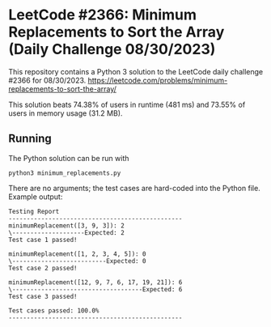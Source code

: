 # LeetCode #2366: Minimum Replacements to Sort the Array (Daily Challenge 08/30/2023)
This repository contains a Python 3 solution to the LeetCode daily challenge #2366 for 08/30/2023. https://leetcode.com/problems/minimum-replacements-to-sort-the-array/

This solution beats 74.38% of users in runtime (481 ms) and 73.55% of users in memory usage (31.2 MB).

## Running
The Python solution can be run with
```
python3 minimum_replacements.py
```

There are no arguments; the test cases are hard-coded into the Python file. Example output:

```
Testing Report
------------------------------------------------
minimumReplacement([3, 9, 3]): 2
\--------------------Expected: 2
Test case 1 passed!

minimumReplacement([1, 2, 3, 4, 5]): 0
\--------------------------Expected: 0
Test case 2 passed!

minimumReplacement([12, 9, 7, 6, 17, 19, 21]): 6
\------------------------------------Expected: 6
Test case 3 passed!

Test cases passed: 100.0%
------------------------------------------------
```